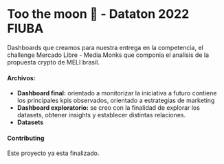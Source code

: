 # Too the moon 🌙 - Dataton 2022 FIUBA

Dashboards que creamos para nuestra entrega en la competencia, el challenge Mercado Libre - Media.Monks que componia el analisis de la propuesta crypto de MELI brasil.

#### Archivos:
* **Dashboard final:** orientado a monitorizar la iniciativa a futuro contiene los principales kpis observados, orientado a estrategias de marketing
* **Dashboard exploratorio:** se creo con la finalidad de explorar los datasets, obtener insights y establecer distintas relaciones.
* **Datasets**




#### Contributing
Este proyecto ya esta finalizado.
